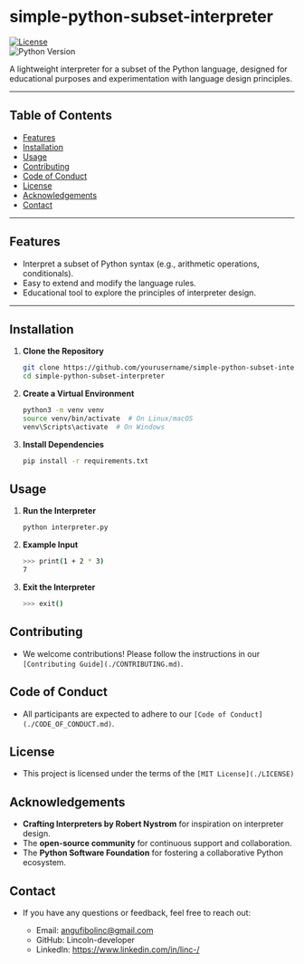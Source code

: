 # simple-python-subset-interpreter

[![License](https://img.shields.io/badge/license-MIT-blue.svg)](./LICENSE)  
![Python Version](https://img.shields.io/badge/python-3.8%2B-blue.svg)  

A lightweight interpreter for a subset of the Python language, designed for educational purposes and experimentation with language design principles.  

---

## Table of Contents  
- [Features](#features)  
- [Installation](#installation)  
- [Usage](#usage)  
- [Contributing](#contributing)  
- [Code of Conduct](#code-of-conduct)  
- [License](#license)  
- [Acknowledgements](#acknowledgements)  
- [Contact](#contact)  

---

## Features  
- Interpret a subset of Python syntax (e.g., arithmetic operations, conditionals).  
- Easy to extend and modify the language rules.  
- Educational tool to explore the principles of interpreter design.

---

## Installation  

1. **Clone the Repository**  
   ```bash
   git clone https://github.com/yourusername/simple-python-subset-interpreter.git
   cd simple-python-subset-interpreter

2. **Create a Virtual Environment**
    ```bash
    python3 -m venv venv
    source venv/bin/activate  # On Linux/macOS
    venv\Scripts\activate  # On Windows

3. **Install Dependencies**
    ```bash
    pip install -r requirements.txt

## Usage

1. **Run the Interpreter**
    ```bash
    python interpreter.py

2. **Example Input**
    ```bash
    >>> print(1 + 2 * 3)
    7

3. **Exit the Interpreter**
    ```bash
    >>> exit()

## Contributing
- We welcome contributions! Please follow the instructions in our `[Contributing Guide](./CONTRIBUTING.md)`.

## Code of Conduct
- All participants are expected to adhere to our `[Code of Conduct](./CODE_OF_CONDUCT.md)`.

## License
- This project is licensed under the terms of the `[MIT License](./LICENSE)`

## Acknowledgements
- **Crafting Interpreters by Robert Nystrom** for inspiration on interpreter design.
- The **open-source community** for continuous support and collaboration.
- The **Python Software Foundation** for fostering a collaborative Python ecosystem.

## Contact
- If you have any questions or feedback, feel free to reach out:

    - Email: angufibolinc@gmail.com
    - GitHub: Lincoln-developer
    - LinkedIn: https://www.linkedin.com/in/linc-/